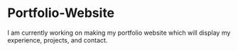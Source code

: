 # Portfolio-Website
I am currently working on making my portfolio website which will display my experience, projects, and contact. 
